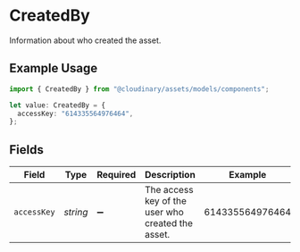 # CreatedBy

Information about who created the asset.

## Example Usage

```typescript
import { CreatedBy } from "@cloudinary/assets/models/components";

let value: CreatedBy = {
  accessKey: "614335564976464",
};
```

## Fields

| Field                                             | Type                                              | Required                                          | Description                                       | Example                                           |
| ------------------------------------------------- | ------------------------------------------------- | ------------------------------------------------- | ------------------------------------------------- | ------------------------------------------------- |
| `accessKey`                                       | *string*                                          | :heavy_minus_sign:                                | The access key of the user who created the asset. | 614335564976464                                   |